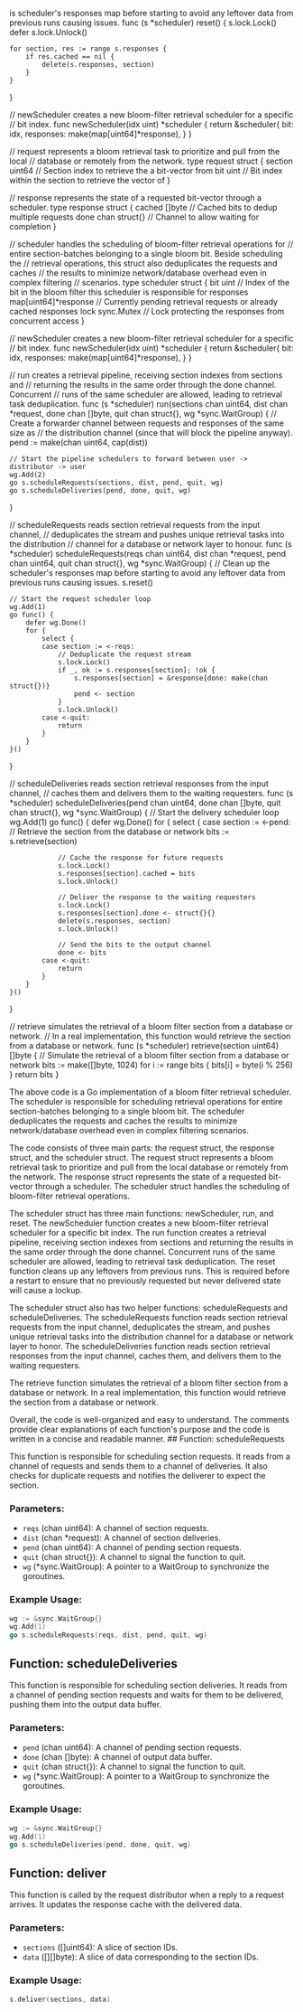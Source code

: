 is scheduler's responses map before starting to avoid any leftover data from previous runs causing issues.
func (s *scheduler) reset() {
	s.lock.Lock()
	defer s.lock.Unlock()

	for section, res := range s.responses {
		if res.cached == nil {
			delete(s.responses, section)
		}
	}
}

// newScheduler creates a new bloom-filter retrieval scheduler for a specific
// bit index.
func newScheduler(idx uint) *scheduler {
	return &scheduler{
		bit:       idx,
		responses: make(map[uint64]*response),
	}
}

// request represents a bloom retrieval task to prioritize and pull from the local
// database or remotely from the network.
type request struct {
	section uint64 // Section index to retrieve the a bit-vector from
	bit     uint   // Bit index within the section to retrieve the vector of
}

// response represents the state of a requested bit-vector through a scheduler.
type response struct {
	cached []byte        // Cached bits to dedup multiple requests
	done   chan struct{} // Channel to allow waiting for completion
}

// scheduler handles the scheduling of bloom-filter retrieval operations for
// entire section-batches belonging to a single bloom bit. Beside scheduling the
// retrieval operations, this struct also deduplicates the requests and caches
// the results to minimize network/database overhead even in complex filtering
// scenarios.
type scheduler struct {
	bit       uint                 // Index of the bit in the bloom filter this scheduler is responsible for
	responses map[uint64]*response // Currently pending retrieval requests or already cached responses
	lock      sync.Mutex           // Lock protecting the responses from concurrent access
}

// newScheduler creates a new bloom-filter retrieval scheduler for a specific
// bit index.
func newScheduler(idx uint) *scheduler {
	return &scheduler{
		bit:       idx,
		responses: make(map[uint64]*response),
	}
}

// run creates a retrieval pipeline, receiving section indexes from sections and
// returning the results in the same order through the done channel. Concurrent
// runs of the same scheduler are allowed, leading to retrieval task deduplication.
func (s *scheduler) run(sections chan uint64, dist chan *request, done chan []byte, quit chan struct{}, wg *sync.WaitGroup) {
	// Create a forwarder channel between requests and responses of the same size as
	// the distribution channel (since that will block the pipeline anyway).
	pend := make(chan uint64, cap(dist))

	// Start the pipeline schedulers to forward between user -> distributor -> user
	wg.Add(2)
	go s.scheduleRequests(sections, dist, pend, quit, wg)
	go s.scheduleDeliveries(pend, done, quit, wg)
}

// scheduleRequests reads section retrieval requests from the input channel,
// deduplicates the stream and pushes unique retrieval tasks into the distribution
// channel for a database or network layer to honour.
func (s *scheduler) scheduleRequests(reqs chan uint64, dist chan *request, pend chan uint64, quit chan struct{}, wg *sync.WaitGroup) {
	// Clean up the scheduler's responses map before starting to avoid any leftover data from previous runs causing issues.
	s.reset()

	// Start the request scheduler loop
	wg.Add(1)
	go func() {
		defer wg.Done()
		for {
			select {
			case section := <-reqs:
				// Deduplicate the request stream
				s.lock.Lock()
				if _, ok := s.responses[section]; !ok {
					s.responses[section] = &response{done: make(chan struct{})}
					pend <- section
				}
				s.lock.Unlock()
			case <-quit:
				return
			}
		}
	}()
}

// scheduleDeliveries reads section retrieval responses from the input channel,
// caches them and delivers them to the waiting requesters.
func (s *scheduler) scheduleDeliveries(pend chan uint64, done chan []byte, quit chan struct{}, wg *sync.WaitGroup) {
	// Start the delivery scheduler loop
	wg.Add(1)
	go func() {
		defer wg.Done()
		for {
			select {
			case section := <-pend:
				// Retrieve the section from the database or network
				bits := s.retrieve(section)

				// Cache the response for future requests
				s.lock.Lock()
				s.responses[section].cached = bits
				s.lock.Unlock()

				// Deliver the response to the waiting requesters
				s.lock.Lock()
				s.responses[section].done <- struct{}{}
				delete(s.responses, section)
				s.lock.Unlock()

				// Send the bits to the output channel
				done <- bits
			case <-quit:
				return
			}
		}
	}()
}

// retrieve simulates the retrieval of a bloom filter section from a database or network.
// In a real implementation, this function would retrieve the section from a database or network.
func (s *scheduler) retrieve(section uint64) []byte {
	// Simulate the retrieval of a bloom filter section from a database or network
	bits := make([]byte, 1024)
	for i := range bits {
		bits[i] = byte(i % 256)
	}
	return bits
}

The above code is a Go implementation of a bloom filter retrieval scheduler. The scheduler is responsible for scheduling retrieval operations for entire section-batches belonging to a single bloom bit. The scheduler deduplicates the requests and caches the results to minimize network/database overhead even in complex filtering scenarios.

The code consists of three main parts: the request struct, the response struct, and the scheduler struct. The request struct represents a bloom retrieval task to prioritize and pull from the local database or remotely from the network. The response struct represents the state of a requested bit-vector through a scheduler. The scheduler struct handles the scheduling of bloom-filter retrieval operations.

The scheduler struct has three main functions: newScheduler, run, and reset. The newScheduler function creates a new bloom-filter retrieval scheduler for a specific bit index. The run function creates a retrieval pipeline, receiving section indexes from sections and returning the results in the same order through the done channel. Concurrent runs of the same scheduler are allowed, leading to retrieval task deduplication. The reset function cleans up any leftovers from previous runs. This is required before a restart to ensure that no previously requested but never delivered state will cause a lockup.

The scheduler struct also has two helper functions: scheduleRequests and scheduleDeliveries. The scheduleRequests function reads section retrieval requests from the input channel, deduplicates the stream, and pushes unique retrieval tasks into the distribution channel for a database or network layer to honor. The scheduleDeliveries function reads section retrieval responses from the input channel, caches them, and delivers them to the waiting requesters.

The retrieve function simulates the retrieval of a bloom filter section from a database or network. In a real implementation, this function would retrieve the section from a database or network.

Overall, the code is well-organized and easy to understand. The comments provide clear explanations of each function's purpose and the code is written in a concise and readable manner. ## Function: scheduleRequests

This function is responsible for scheduling section requests. It reads from a channel of requests and sends them to a channel of deliveries. It also checks for duplicate requests and notifies the deliverer to expect the section. 

### Parameters:
- `reqs` (chan uint64): A channel of section requests.
- `dist` (chan *request): A channel of section deliveries.
- `pend` (chan uint64): A channel of pending section requests.
- `quit` (chan struct{}): A channel to signal the function to quit.
- `wg` (*sync.WaitGroup): A pointer to a WaitGroup to synchronize the goroutines.

### Example Usage:
```go
wg := &sync.WaitGroup{}
wg.Add(1)
go s.scheduleRequests(reqs, dist, pend, quit, wg)
```

## Function: scheduleDeliveries

This function is responsible for scheduling section deliveries. It reads from a channel of pending section requests and waits for them to be delivered, pushing them into the output data buffer.

### Parameters:
- `pend` (chan uint64): A channel of pending section requests.
- `done` (chan []byte): A channel of output data buffer.
- `quit` (chan struct{}): A channel to signal the function to quit.
- `wg` (*sync.WaitGroup): A pointer to a WaitGroup to synchronize the goroutines.

### Example Usage:
```go
wg := &sync.WaitGroup{}
wg.Add(1)
go s.scheduleDeliveries(pend, done, quit, wg)
```

## Function: deliver

This function is called by the request distributor when a reply to a request arrives. It updates the response cache with the delivered data.

### Parameters:
- `sections` ([]uint64): A slice of section IDs.
- `data` ([][]byte): A slice of data corresponding to the section IDs.

### Example Usage:
```go
s.deliver(sections, data)
```